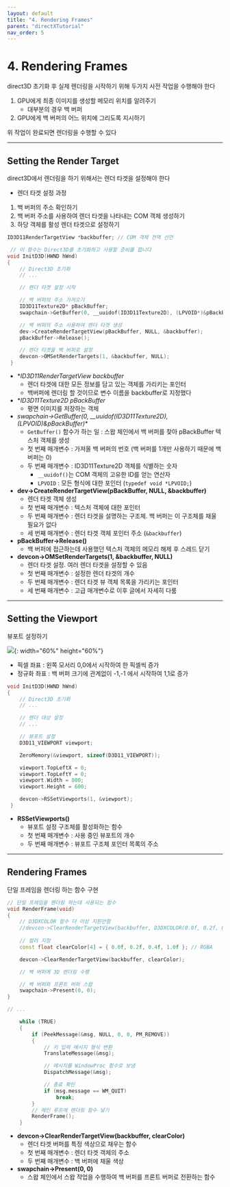 ```yaml
---
layout: default
title: "4. Rendering Frames"
parent: "directXTutorial"
nav_order: 5
---
```


# 4. Rendering Frames
direct3D 초기화 후 실제 렌더링을 시작하기 위해 두가지 사전 작업을 수행해야 한다

1. GPU에게 최종 이미지를 생성할 메모리 위치를 알려주기
    - 대부분의 경우 백 버퍼
2. GPU에게 백 버퍼의 어느 위치에 그리도록 지시하기

위 작업이 완료되면 렌더링을 수행할 수 있다

---

## Setting the Render Target
direct3D에서 렌더링을 하기 위해서는 렌더 타겟을 설정해야 한다

- 렌더 타겟 설정 과정
1. 백 버퍼의 주소 확인하기
2. 백 버퍼 주소를 사용하여 렌더 타겟을 나타내는 COM 객체 생성하기
3. 하당 객체를 활성 렌더 타겟으로 설정하기

```c++
ID3D11RenderTargetView *backbuffer; // COM 객체 전역 선언

 // 이 함수는 Direct3D를 초기화하고 사용할 준비를 합니다 
void InitD3D(HWND hWnd) 
{ 
    // Direct3D 초기화 
    // ... 

	// 렌더 타겟 설정 시작

	// 백 버퍼의 주소 가져오기
	ID3D11Texture2D* pBackBuffer;
	swapchain->GetBuffer(0, __uuidof(ID3D11Texture2D), (LPVOID*)&pBackBuffer);

	// 백 버퍼의 주소 사용하여 렌더 타겟 생성
	dev->CreateRenderTargetView(pBackBuffer, NULL, &backbuffer);
	pBackBuffer->Release();

	// 렌더 타겟을 백 버퍼로 설정
	devcon->OMSetRenderTargets(1, &backbuffer, NULL);
 }
```

- **ID3D11RenderTargetView *backbuffer**
  - 렌더 타겟에 대한 모든 정보를 담고 있는 객체를 가리키는 포인터
  - 백버퍼에 렌더링 할 것이므로 변수 이름을 backbuffer로 지정했다
- **ID3D11Texture2D *pBackBuffer**
  - 평면 이미지를 저장하는 객체
- **swapchain->GetBuffer(0, __uuidof(ID3D11Texture2D), (LPVOID*)&pBackBuffer)**
  - `GetBuffer()` 함수가 하는 일 : 스왑 체인에서 백 버퍼를 찾아 pBackBuffer 텍스처 객체를 생성
  - 첫 번째 매개변수 : 가져올 백 버퍼의 번호 (백 버퍼를 1개만 사용하기 때문에 백 버퍼는 0)
  - 두 번째 매개변수 : ID3D11Texture2D 객체를 식별하는 숫자
    - `__uuidof()`는 COM 객체의 고유한 ID를 얻는 연산자
    - `LPVOID` : 모든 형식에 대한 포인터 (`typedef void *LPVOID;`)
- **dev->CreateRenderTargetView(pBackBuffer, NULL, &backbuffer)**
  - 렌더 타겟 객체 생성
  - 첫 번째 매개변수 : 텍스처 객체에 대한 포인터
  - 두 번째 매개변수 : 렌더 타겟을 설명하는 구조체. 백 버퍼는 이 구조체를 채울 필요가 없다
  - 세 번째 매개변수 : 렌더 타겟 객체 포인터 주소 (`&backbuffer`)
- **pBackBuffer->Release()**
  - 백 버퍼에 접근하는데 사용했던 텍스처 객체의 메모리 해제 후 스레드 닫기
- **devcon->OMSetRenderTargets(1, &backbuffer, NULL)** 
  - 렌더 타겟 설정. 여러 렌더 타겟을 설정할 수 있음
  - 첫 번째 매개변수 : 설정한 렌더 타겟의 개수
  - 두 번째 매개변수 : 렌더 타겟 뷰 객체 목록을 가리키는 포인터
  - 세 번째 매개변수 : 고급 매개변수로 이후 글에서 자세히 다룸

---

## Setting the Viewport
뷰포트 설정하기

![](../../../images/D3D_viewportSetting.png){: width="60%" height="60%"}

- 픽셀 좌표 : 왼쪽 모서리 0,0에서 시작하여 한 픽셀씩 증가
- 정규화 좌표 : 백 버퍼 크기에 관계없이 -1,-1 에서 시작하여 1,1로 증가

```c++
void InitD3D(HWND hWnd) 
{ 
    // Direct3D 초기화 
    // ... 

    // 렌더 대상 설정 
    // ... 

    // 뷰포트 설정 
    D3D11_VIEWPORT viewport;

	ZeroMemory(&viewport, sizeof(D3D11_VIEWPORT));

	viewport.TopLeftX = 0;
	viewport.TopLeftY = 0;
	viewport.Width = 800;
	viewport.Height = 600;

	devcon->RSSetViewports(1, &viewport);
 }
```

- **RSSetViewports()**
  - 뷰포트 설정 구조체를 활성화하는 함수
  - 첫 번째 매개변수 : 사용 중인 뷰포트의 개수
  - 두 번째 매개변수 : 뷰포트 구조체 포인터 목록의 주소

---

## Rendering Frames
단일 프레임을 렌더링 하는 함수 구현

```c++
// 단일 프레임을 렌더링 하는데 사용되는 함수
void RenderFrame(void)
{
	// D3DXCOLOR 함수 더 이상 지원안함
	//devcon->ClearRenderTargetView(backbuffer, D3DXCOLOR(0.0f, 0.2f, 0.4f, 1.0f));
	
	// 컬러 지정
	const float clearColor[4] = { 0.0f, 0.2f, 0.4f, 1.0f }; // RGBA

	devcon->ClearRenderTargetView(backbuffer, clearColor);

	// 백 버퍼에 3D 렌더링 수행

	// 백 버퍼와 프론트 버퍼 스왑
	swapchain->Present(0, 0);
}

// ...

	while (TRUE)
	{
		if (PeekMessage(&msg, NULL, 0, 0, PM_REMOVE))
		{
			// 키 입력 메시지 형식 변환
			TranslateMessage(&msg);

			// 메시지를 WindowProc 함수로 보냄
			DispatchMessage(&msg);

			// 종료 확인
			if (msg.message == WM_QUIT)
				break;
		}
		// 메인 루프에 렌더링 함수 넣기
		RenderFrame();
	}
```

- **devcon->ClearRenderTargetView(backbuffer, clearColor)**
  - 렌더 타겟 버퍼를 특정 색상으로 채우는 함수
  - 첫 번째 매개변수 : 렌더 타겟 객체의 주소
  - 두 번째 매개변수 : 백 버퍼에 채울 색상
- **swapchain->Present(0, 0)**
  -  스왑 체인에서 스왑 작업을 수행하여 백 버퍼를 프론트 버퍼로 전환하는 함수


